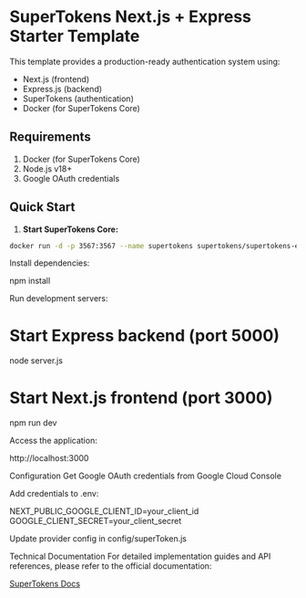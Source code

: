 
# SuperTokens Next.js + Express Starter Template

This template provides a production-ready authentication system using:
- Next.js (frontend)
- Express.js (backend)
- SuperTokens (authentication)
- Docker (for SuperTokens Core)

## Requirements
1. Docker (for SuperTokens Core)
2. Node.js v18+
3. Google OAuth credentials

## Quick Start

1. **Start SuperTokens Core:**
```bash
docker run -d -p 3567:3567 --name supertokens supertokens/supertokens-express
```
Install dependencies:

npm install

Run development servers:

# Start Express backend (port 5000)
node server.js

# Start Next.js frontend (port 3000)
npm run dev

Access the application:

http://localhost:3000

Configuration
Get Google OAuth credentials from Google Cloud Console

Add credentials to .env:

NEXT_PUBLIC_GOOGLE_CLIENT_ID=your_client_id
GOOGLE_CLIENT_SECRET=your_client_secret

Update provider config in config/superToken.js

Technical Documentation
For detailed implementation guides and API references, please refer to the official documentation:

[SuperTokens Docs](https://supertokens.com/docs)
